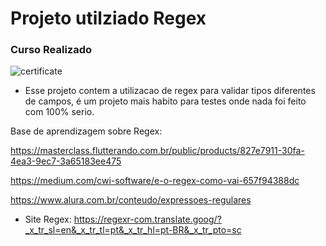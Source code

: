 # Projeto utilziado Regex

### Curso Realizado

![certificate](https://user-images.githubusercontent.com/88117244/198894255-d4ae8e68-8650-48c1-9cb8-184cd9c87732.png)

* Esse projeto contem a utilizacao de regex para validar tipos diferentes de campos, é um projeto mais habito para testes onde nada foi feito com 100% serio.

Base de aprendizagem sobre Regex:

https://masterclass.flutterando.com.br/public/products/827e7911-30fa-4ea3-9ec7-3a65183ee475

https://medium.com/cwi-software/e-o-regex-como-vai-657f94388dc

https://www.alura.com.br/conteudo/expressoes-regulares

* Site Regex: https://regexr-com.translate.goog/?_x_tr_sl=en&_x_tr_tl=pt&_x_tr_hl=pt-BR&_x_tr_pto=sc
